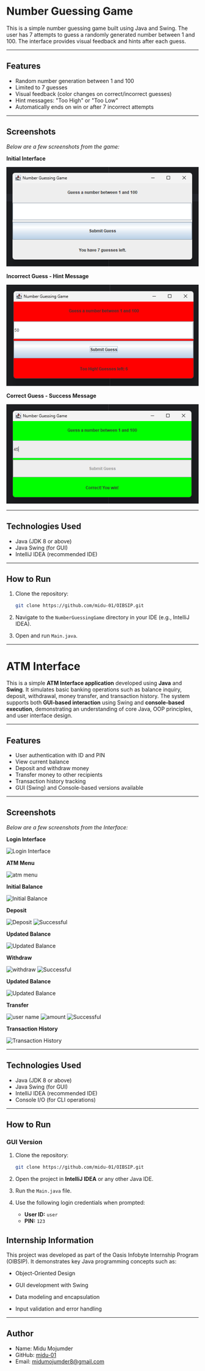 # Number Guessing Game

This is a simple number guessing game built using Java and Swing. The user has 7 attempts to guess a randomly generated number between 1 and 100. The interface provides visual feedback and hints after each guess.

---

## Features

- Random number generation between 1 and 100
- Limited to 7 guesses
- Visual feedback (color changes on correct/incorrect guesses)
- Hint messages: "Too High" or "Too Low"
- Automatically ends on win or after 7 incorrect attempts

---

## Screenshots

*Below are a few screenshots from the game:*

**Initial Interface**

![Initial Interface](Assets/NumberGuessingGame/fig1.png)

**Incorrect Guess - Hint Message**

![Incorrect Guess](Assets/NumberGuessingGame/fig2.png)

**Correct Guess - Success Message**

![Correct Guess](Assets/NumberGuessingGame/fig3.png)

---

## Technologies Used

- Java (JDK 8 or above)
- Java Swing (for GUI)
- IntelliJ IDEA (recommended IDE)

---

## How to Run

1. Clone the repository:
   ```bash
   git clone https://github.com/midu-01/OIBSIP.git
2. Navigate to the `NumberGuessingGame` directory in your IDE (e.g., IntelliJ IDEA).

3. Open and run `Main.java`.

---

# ATM Interface

This is a simple **ATM Interface application** developed using **Java** and **Swing**. It simulates basic banking operations such as balance inquiry, deposit, withdrawal, money transfer, and transaction history. The system supports both **GUI-based interaction** using Swing and **console-based execution**, demonstrating an understanding of core Java, OOP principles, and user interface design.

---

## Features

- User authentication with ID and PIN
- View current balance
- Deposit and withdraw money
- Transfer money to other recipients
- Transaction history tracking
- GUI (Swing) and Console-based versions available

---

## Screenshots

*Below are a few screenshots from the Interface:*

**Login Interface**

![Login Interface](Assets/ATMinterface/fig1.png)

**ATM Menu**

![atm menu](Assets/ATMinterface/fig2.png)

**Initial Balance**

![Initial Balance](Assets/ATMinterface/fig3.png)

**Deposit**

![Deposit](Assets/ATMinterface/fig4.png)
![Successful](Assets/ATMinterface/fig5.png)

**Updated Balance**

![Updated Balance](Assets/ATMinterface/fig6.png)

**Withdraw**

![withdraw](Assets/ATMinterface/fig7.png)
![Successful](Assets/ATMinterface/fig8.png)

**Updated Balance**

![Updated Balance](Assets/ATMinterface/fig9.png)

**Transfer**

![user name](Assets/ATMinterface/fig10.png)
![amount](Assets/ATMinterface/fig11.png)
![Successful](Assets/ATMinterface/fig12.png)

**Transaction History**

![Transaction History](Assets/ATMinterface/fig13.png)

---

## Technologies Used

- Java (JDK 8 or above)
- Java Swing (for GUI)
- IntelliJ IDEA (recommended IDE)
- Console I/O (for CLI operations)

---

## How to Run

### GUI Version
1. Clone the repository:
   ```bash
   git clone https://github.com/midu-01/OIBSIP.git
2. Open the project in **IntelliJ IDEA** or any other Java IDE.
3. Run the `Main.java` file.
4. Use the following login credentials when prompted:

   - **User ID:** `user`  
   - **PIN:** `123`

## Internship Information
This project was developed as part of the Oasis Infobyte Internship Program (OIBSIP).
It demonstrates key Java programming concepts such as:

- Object-Oriented Design

- GUI development with Swing

- Data modeling and encapsulation

- Input validation and error handling

---

## Author

- Name: Midu Mojumder
- GitHub: [midu-01](https://github.com/midu-01)
- Email: midumojumder8@gmail.com
